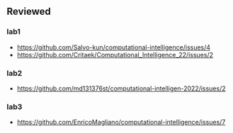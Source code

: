 ## Reviewed 
 
### lab1 
 
* https://github.com/Salvo-kun/computational-intelligence/issues/4 
* https://github.com/Critaek/Computational_Intelligence_22/issues/2 
 
### lab2 
 
* https://github.com/md131376st/computational-intelligen-2022/issues/2

### lab3

* https://github.com/EnricoMagliano/computational-intelligence/issues/7
